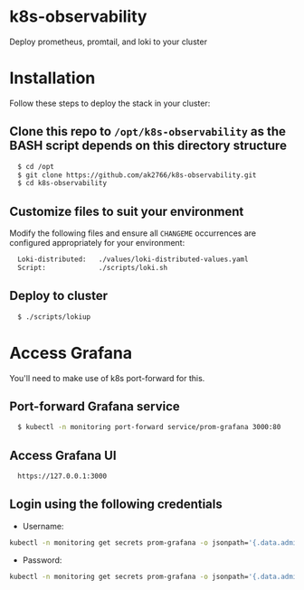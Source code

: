 # k8s-observability
Deploy prometheus, promtail, and loki to your cluster

# Installation
Follow these steps to deploy the stack in your cluster:

## Clone this repo to `/opt/k8s-observability` as the BASH script depends on this directory structure

```sh
  $ cd /opt
  $ git clone https://github.com/ak2766/k8s-observability.git
  $ cd k8s-observability
```

## Customize files to suit your environment
Modify the following files and ensure all `CHANGEME` occurrences are configured appropriately for your environment:

```sh
  Loki-distributed:   ./values/loki-distributed-values.yaml
  Script:             ./scripts/loki.sh
```
## Deploy to cluster

```sh
  $ ./scripts/lokiup
```

# Access Grafana
You'll need to make use of k8s port-forward for this.

## Port-forward Grafana service

```sh
  $ kubectl -n monitoring port-forward service/prom-grafana 3000:80
```

## Access Grafana UI

```sh
  https://127.0.0.1:3000
```

## Login using the following credentials
  * Username:
  ```sh
  kubectl -n monitoring get secrets prom-grafana -o jsonpath='{.data.admin-user}' | base64 -d
  ```
  * Password:
  ```sh
  kubectl -n monitoring get secrets prom-grafana -o jsonpath='{.data.admin-password}' | base64 -d
  ```


